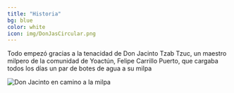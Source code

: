 ```yaml
---
title: "Historia"
bg: blue
color: white
icon: img/DonJasCircular.png
---
```


Todo empezó gracias a la tenacidad de Don Jacinto Tzab Tzuc, un maestro milpero de la comunidad de Yoactún, Felipe Carrillo Puerto, que cargaba todos los días un par de botes de agua a su milpa

![Don Jacinto en camino a la milpa](img/DonJasCargando.png "Don Jacinto cargando la malla electrosoldada para instalar su Kool Ja")

